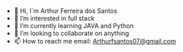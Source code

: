 - 👋 Hi, I´m Arthur Ferreira dos Santos
- 👀 I’m interested in full stack
- 🌱 I’m currently learning JAVA and Python
- 💞️ I’m looking to collaborate on anything
- 📫 How to reach me email: Arthurfsantos07@gmail.com

<!---
arthurferreirasantos/arthurferreirasantos is a ✨ special ✨ repository because its `README.md` (this file) appears on your GitHub profile.
You can click the Preview link to take a look at your changes.
--->
